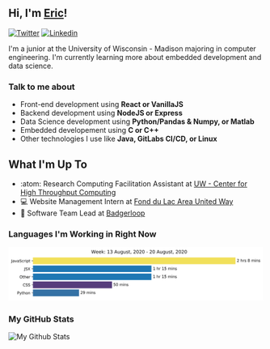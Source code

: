## Hi, I'm [Eric](https://ericudlis.com)!
[![Twitter](https://img.shields.io/badge/-Twitter-222222?style=flat-square&logo=twitter&logoColor=white&link=https://twitter.com/Eric_Udlis)](https://twitter.com/Eric_Udlis)
[![Linkedin](https://img.shields.io/badge/-LinkedIn-222222?style=flat-square&logo=Linkedin&logoColor=white&link=https://www.linkedin.com/in/eric-udlis/)](https://www.linkedin.com/in/eric-udlis/)

I'm a junior at the University of Wisconsin - Madison majoring in computer engineering. I'm currently learning more about embedded development and data science.

### Talk to me about

- Front-end development using **React or VanillaJS**
- Backend development using **NodeJS or Express**
- Data Science development using **Python/Pandas & Numpy, or Matlab**
- Embedded developement using **C or C++**
- Other technologies I use like **Java, GitLabs CI/CD, or Linux**

## What I'm Up To

- :atom: Research Computing Facilitation Assistant at [UW - Center for High Throughput Computing](http://chtc.cs.wisc.edu)
- :computer: Website Management Intern at [Fond du Lac Area United Way](https://fdlunitedway.org)
- :bullettrain_side: Software Team Lead at [Badgerloop](https://badgerloop.com)

### Languages I'm Working in Right Now

![Wakatime Activity](https://github.com/EUdds/Eudds/blob/master/images/stat.svg)

### My GitHub Stats

![My Github Stats](https://github-readme-stats.vercel.app/api?username=EUdds)

